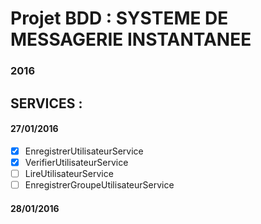 # Projet BDD : SYSTEME DE MESSAGERIE INSTANTANEE
### 2016


## SERVICES :
#### 27/01/2016
- [x] EnregistrerUtilisateurService
- [x] VerifierUtilisateurService
- [ ] LireUtilisateurService
- [ ] EnregistrerGroupeUtilisateurService

#### 28/01/2016
